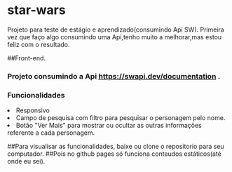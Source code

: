 # star-wars
Projeto para teste de estágio e aprendizado(consumindo Api SW).
Primeira vez que faço algo consumindo uma Api,tenho muito a melhorar,mas estou feliz com o resultado.

##Front-end.
### Projeto consumindo a Api https://swapi.dev/documentation .

### Funcionalidades
 <li>Responsivo</li>
 <li>Campo de pesquisa com filtro para pesquisar o personagem pelo nome.</li>
 <li>Botão "Ver Mais" para mostrar ou ocultar as outras informações referente a cada personagem.</li>

##Para visualisar as funcionalidades, baixe ou clone o repositorio para seu computador.
##Pois no github pages só funciona conteudos estáticos(até onde eu sei).

